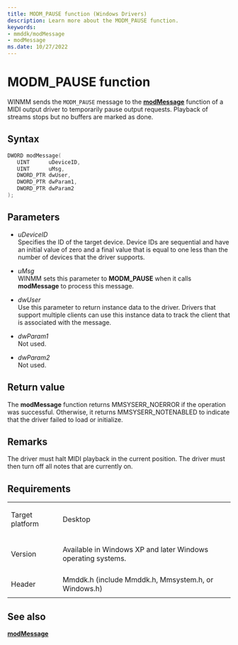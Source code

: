 ```yaml
---
title: MODM_PAUSE function (Windows Drivers)
description: Learn more about the MODM_PAUSE function.
keywords:
- mmddk/modMessage
- modMessage
ms.date: 10/27/2022
---
```


# MODM\_PAUSE function

WINMM sends the `MODM_PAUSE` message to the [**modMessage**](mod-message.md) function of a MIDI output driver to temporarily pause output requests. Playback of streams stops but no buffers are marked as done.

## Syntax

``` c++
DWORD modMessage(
   UINT      uDeviceID,
   UINT      uMsg,
   DWORD_PTR dwUser,
   DWORD_PTR dwParam1,
   DWORD_PTR dwParam2
);
```

## Parameters

- *uDeviceID*  
  Specifies the ID of the target device. Device IDs are sequential and have an initial value of zero and a final value that is equal to one less than the number of devices that the driver supports.

- *uMsg*  
  WINMM sets this parameter to **MODM\_PAUSE** when it calls **modMessage** to process this message.

- *dwUser*  
  Use this parameter to return instance data to the driver. Drivers that support multiple clients can use this instance data to track the client that is associated with the message.

- *dwParam1*  
  Not used.

- *dwParam2*  
  Not used.

## Return value

The **modMessage** function returns MMSYSERR\_NOERROR if the operation was successful. Otherwise, it returns MMSYSERR\_NOTENABLED to indicate that the driver failed to load or initialize.

## Remarks

The driver must halt MIDI playback in the current position. The driver must then turn off all notes that are currently on.

## Requirements

<table>
<tbody>
<tr class="odd">
<td><p>Target platform</p></td>
<td>Desktop</td>
</tr>
<tr class="even">
<td><p>Version</p></td>
<td><p>Available in Windows XP and later Windows operating systems.</p></td>
</tr>
<tr class="odd">
<td><p>Header</p></td>
<td>Mmddk.h (include Mmddk.h, Mmsystem.h, or Windows.h)</td>
</tr>
</tbody>
</table>

## See also

[**modMessage**](mod-message.md)
